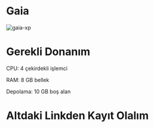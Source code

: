 # Gaia
![gaia-xp](https://github.com/user-attachments/assets/778179af-821a-43b0-a218-4c336094b80f)
# Gerekli Donanım
CPU: 4 çekirdekli işlemci

RAM: 8 GB bellek

Depolama: 10 GB boş alan

# Altdaki Linkden Kayıt Olalım
